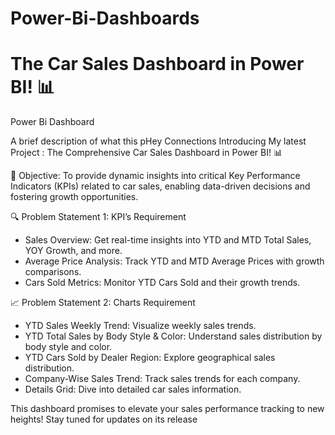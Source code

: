 # Power-Bi-Dashboards
# The Car Sales Dashboard in Power BI! 📊
Power Bi Dashboard

A brief description of what this pHey Connections Introducing My latest Project : The Comprehensive Car Sales Dashboard in Power BI! 📊

🎯 Objective: To provide dynamic insights into critical Key Performance Indicators (KPIs) related to car sales, enabling data-driven decisions and fostering growth opportunities.

🔍 Problem Statement 1: KPI’s Requirement
* Sales Overview: Get real-time insights into YTD and MTD Total Sales, YOY Growth, and more.
* Average Price Analysis: Track YTD and MTD Average Prices with growth comparisons.
* Cars Sold Metrics: Monitor YTD Cars Sold and their growth trends.

📈 Problem Statement 2: Charts Requirement
* YTD Sales Weekly Trend: Visualize weekly sales trends.
* YTD Total Sales by Body Style & Color: Understand sales distribution by body style and color.
* YTD Cars Sold by Dealer Region: Explore geographical sales distribution.
* Company-Wise Sales Trend: Track sales trends for each company.
* Details Grid: Dive into detailed car sales information.


This dashboard promises to elevate your sales performance tracking to new heights! Stay tuned for updates on its release

